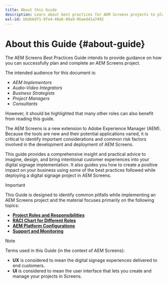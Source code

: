```yaml
---
title: About this Guide
description: Learn about best practices for AEM Screens projects to plan and execute projects, from strategic and design briefing, through to deployment and after support.
exl-id: b6db6df1-9fe4-40a6-88a9-9baed41a7492
---
```

# About this Guide {#about-guide}

The AEM Screens Best Practices Guide intends to provide guidance on how you can successfully plan and complete an AEM Screens project.

The intended audience for this document is:

* *AEM Implementors*
* *Audio-Video Integrators*
* *Business Strategists*
* *Project Managers*
* *Consultants*

However, it should be highlighted that many other roles can also benefit from reading this guide.

The AEM Screens is a new extension to Adobe Experience Manager (AEM). Because the tools are new and their potential applications varied, it is critical to identify important considerations and common risk factors involved in the development and deployment of AEM Screens.

This guide provides a comprehensive insight and practical advice to imagine, design, and bring intentional customer experiences into your digital signage implementation. It also guides you how to create a positive impact on your business using some of the best practices followed while deploying a digital signage project in AEM Screens.

>[!IMPORTANT]
>
> This Guide is designed to identify common pitfalls while implementing an AEM Screens project and the material focuses primarily on the following topics:
>
> * **[Project Roles and Responsibilities](roles-responsibilities.md)**
> * **[RACI Chart for Different Roles](roles-responsibilities.md#raci-chart)**
> * **[AEM Platform Configurations](aem-platform-configurations.md)**
> * **[Support and Monitoring](support-monitoring.md)**

>[!NOTE]
>
> Terms used in this Guide (in the context of AEM Screens):
>
> * **UX** is considered to mean the digital signage experiences delivered to end customers.
> * **UI** is considered to mean the user interface that lets you create and manage your projects in Screens.
